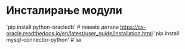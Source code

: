 # Инсталирање модули
'pip install  python-oracledb' # повеќе детали https://cx-oracle.readthedocs.io/en/latest/user_guide/installation.html
'pip install mysql-connector-python' # за 
